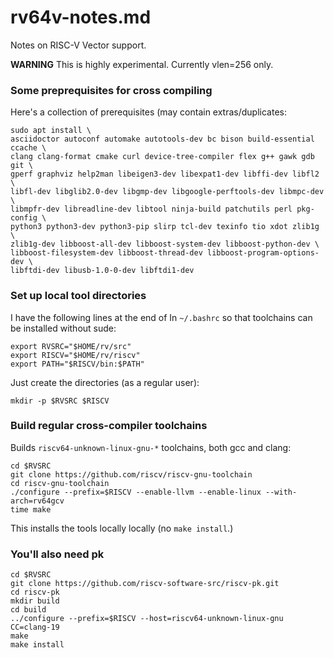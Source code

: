 [//]: # (SPDX-License-Identifier: CC-BY-4.0)

#	rv64v-notes.md

Notes on RISC-V Vector support.

**WARNING** This is highly experimental. Currently vlen=256 only.

###	Some preprequisites for cross compiling

Here's a collection of prerequisites (may contain extras/duplicates:
```
sudo apt install \
asciidoctor autoconf automake autotools-dev bc bison build-essential ccache \
clang clang-format cmake curl device-tree-compiler flex g++ gawk gdb git \
gperf graphviz help2man libeigen3-dev libexpat1-dev libffi-dev libfl2 \
libfl-dev libglib2.0-dev libgmp-dev libgoogle-perftools-dev libmpc-dev \
libmpfr-dev libreadline-dev libtool ninja-build patchutils perl pkg-config \
python3 python3-dev python3-pip slirp tcl-dev texinfo tio xdot zlib1g \
zlib1g-dev libboost-all-dev libboost-system-dev libboost-python-dev \
libboost-filesystem-dev libboost-thread-dev libboost-program-options-dev \
libftdi-dev libusb-1.0-0-dev libftdi1-dev
```

###	Set up local tool directories

I have the following lines at the end of In `~/.bashrc` so that toolchains
can be installed without sude:
```
export RVSRC="$HOME/rv/src"
export RISCV="$HOME/rv/riscv"
export PATH="$RISCV/bin:$PATH"
```

Just create the directories (as a regular user):
```
mkdir -p $RVSRC $RISCV
```

###	Build regular cross-compiler toolchains

Builds `riscv64-unknown-linux-gnu-*` toolchains, both gcc and clang:
```
cd $RVSRC
git clone https://github.com/riscv/riscv-gnu-toolchain
cd riscv-gnu-toolchain
./configure --prefix=$RISCV --enable-llvm --enable-linux --with-arch=rv64gcv
time make
```
This installs the tools locally locally (no `make install`.)


### You'll also need pk
```
cd $RVSRC
git clone https://github.com/riscv-software-src/riscv-pk.git
cd riscv-pk
mkdir build
cd build
../configure --prefix=$RISCV --host=riscv64-unknown-linux-gnu  CC=clang-19
make
make install
```

